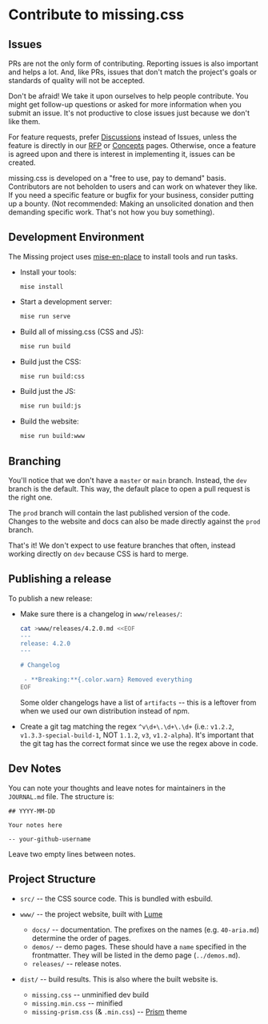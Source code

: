 
# Contribute to missing.css


## Issues

PRs are not the only form of contributing. Reporting issues is also important
and helps a lot. And, like PRs, issues that don't match the project's goals or
standards of quality will not be accepted.

Don't be afraid! We take it upon ourselves to help people contribute. You might
get follow-up questions or asked for more information when you submit an issue.
It's not productive to close issues just because we don't like them.

For feature requests, prefer [Discussions][] instead of Issues, unless the
feature is directly in our [RFP][] or [Concepts][] pages. Otherwise, once a
feature is agreed upon and there is interest in implementing it, issues can be
created.

missing.css is developed on a "free to use, pay to demand" basis. Contributors
are not beholden to users and can work on whatever they like. If you need a
specific feature or bugfix for your business, consider putting up a bounty.
(Not recommended: Making an unsolicited donation and then demanding specific
work. That's not how you buy something).

[RFP]: https://missing.style/rfp/
[Concepts]: https://missing.style/concepts/
[Discussions]: https://github.com/bigskysoftware/missing/discussions


## Development Environment

The Missing project uses [mise-en-place] to install tools and run tasks.

  * Install your tools:
    ~~~
    mise install
    ~~~

  * Start a development server:
      ~~~ sh
      mise run serve
      ~~~

  * Build all of missing.css (CSS and JS):
      ~~~ sh
      mise run build
      ~~~

  * Build just the CSS:
      ~~~ sh
      mise run build:css
      ~~~

  * Build just the JS:
      ~~~ sh
      mise run build:js
      ~~~

  * Build the website:
      ~~~ sh
      mise run build:www
      ~~~

[mise-en-place]: https://mise.jdx.dev/


## Branching

You'll notice that we don't have a `master` or `main` branch. Instead, the
`dev` branch is the default. This way, the default place to open a pull request
is the right one.

The `prod` branch will contain the last published version of the code.
Changes to the website and docs can also be made directly against the
`prod` branch.

That's it! We don't expect to use feature branches that often, instead working
directly on `dev` because CSS is hard to merge.


## Publishing a release

To publish a new release:

  * Make sure there is a changelog in `www/releases/`:

      ~~~ sh
      cat >www/releases/4.2.0.md <<EOF
      ---
      release: 4.2.0
      ---

      # Changelog

       - **Breaking:**{.color.warn} Removed everything
      EOF
      ~~~

    Some older changelogs have a list of `artifacts` -- this is a leftover
    from when we used our own distribution instead of npm.

  * Create a git tag matching the regex `^v\d+\.\d+\.\d+` (i.e.: `v1.2.2`,
    `v1.3.3-special-build-1`, NOT `1.1.2`, `v3`, `v1.2-alpha`). It's important
    that the git tag has the correct format since we use the regex above in
    code.


## Dev Notes

You can note your thoughts and leave notes for maintainers in the `JOURNAL.md`
file. The structure is:

  ~~~
  ## YYYY-MM-DD

  Your notes here

  -- your-github-username
  ~~~

Leave two empty lines between notes.


## Project Structure

  * `src/` -- the CSS source code. This is bundled with esbuild.

  * `www/` -- the project website, built with [Lume]
      * `docs/` -- documentation. The prefixes on the names (e.g. `40-aria.md`)
        determine the order of pages.
      * `demos/` -- demo pages. These should have a `name` specified in the
        frontmatter. They will be listed in the demo page (`../demos.md`).
      * `releases/` -- release notes.

  * `dist/` -- build results. This is also where the built website is.
      * `missing.css` -- unminified dev build
      * `missing.min.css` -- minified
      * `missing-prism.css` (& `.min.css`) -- [Prism] theme

[Lume]: https://lume.land
[Prism]: https://prismjs.com
